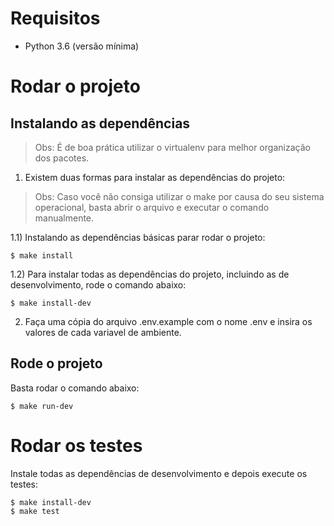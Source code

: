 # Requisitos

 - Python 3.6 (versão mínima)

# Rodar o projeto

## Instalando as dependências

> Obs: É de boa prática utilizar o virtualenv para melhor organização dos pacotes.

1) Existem duas formas para instalar as dependências do projeto:

> Obs: Caso você não consiga utilizar o make por causa do seu sistema operacional, basta abrir o arquivo e executar o comando manualmente.

1.1) Instalando as dependências básicas parar rodar o projeto:

```
$ make install
```

1.2) Para instalar todas as dependências do projeto, incluindo as de desenvolvimento, rode o comando abaixo:

```
$ make install-dev
```

2) Faça uma cópia do arquivo .env.example com o nome .env e insira os valores de cada variavel de ambiente.

## Rode o projeto

Basta rodar o comando abaixo:

```
$ make run-dev
```

# Rodar os testes

Instale todas as dependências de desenvolvimento e depois execute os testes:

```
$ make install-dev
$ make test
```
